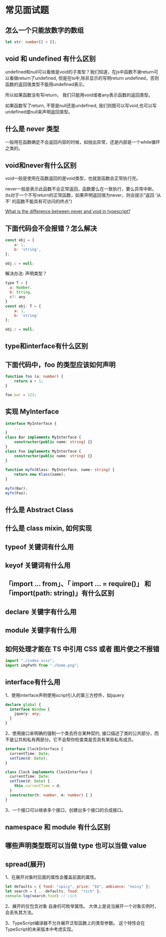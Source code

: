 # 常见面试题

## 怎么一个只能放数字的数组

```ts
let str: number[] = [];
```

## void 和 undefined 有什么区别

undefined和null可以看做是void的子类型？我们知道，在js中函数不谢return可以看做return了undefined, 但是在ts中,除非显示的写明return undefined，否则函数的返回值类型不能用undefined表示。

所以如果函数没有写return， 我们只能用void或者any表示函数的返回类型。

如果函数写了return, 不管是null还是undefined, 我们则既可以写void,也可以写undefined或null来声明返回类型。

## 什么是 never 类型

一般用在函数确定不会返回内容的时候，如抛出异常，还是内部是一个while循环之类的。

## void和never有什么区别

void一般是使用在函数返回的是void类型，也就是函数会正常执行完。

never一般是表示此函数不会正常返回，函数要么在一致执行，要么异常中断。
(ts对于一个不写return的正常函数，如果声明返回值为never，则会提示“返回 ‘从不’ 的函数不能具有可访问的终点”)

[What is the difference between never and void in typescript?](https://stackoverflow.com/questions/37910669/what-is-the-difference-between-never-and-void-in-typescript)

## 下面代码会不会报错？怎么解决

```js
const obj = {
    a: 1,
    b: 'string',
};
  
obj.c = null;
```

解决办法: 声明类型？

```js
type T = {
  a: Number,
  b: String,
  c?: any
}
const obj: T = {
    a: 1,
    b: 'string'
};
  
obj.c = null;
```

## type和interface有什么区别



## 下面代码中，foo 的类型应该如何声明

```ts
function foo (a: number) {
    return a + 1;
}

foo.bar = 123;
```

## 实现 MyInterface

```ts
interface MyInterface {
    ...
}
class Bar implements MyInterface {
    constructor(public name: string) {}
}
class Foo implements MyInterface {
    constructor(public name: string) {}
}
  
function myfn(Klass: MyInterface, name: string) {
    return new Klass(name);
}
  
myfn(Bar);
myfn(Foo);
```

## 什么是 Abstract Class

## 什么是 class mixin, 如何实现

## typeof 关键词有什么用

## keyof 关键词有什么用

## 「import ... from」、「 import ... = require()」 和 「import(path: string)」有什么区别

## declare 关键字有什么用

## module 关键字有什么用

## 如何处理才能在 TS 中引用 CSS 或者 图片使之不报错

```ts
import "./index.scss";
import imgPath from "./home.png";
```

## interface有什么用

1、使用interface声明使用script引入的第三方控件，如jquery

```ts
declare global {
  interface Window { 
    jquery: any;
  }
}
```

2、使用接口来明确的强制一个类去符合某种契约, 接口描述了类的公共部分，而不是公共和私有两部分。它不会帮你检查类是否具有某些私有成员。

```ts
interface ClockInterface {
  currentTime: Date;
  setTime(d: Date);
}

class Clock implements ClockInterface {
  currentTime: Date;
  setTime(d: Date) {
    this.currentTime = d;
  }
  constructor(h: number, m: number) { }
}
```

3、一个接口可以继承多个接口，创建出多个接口的合成接口。

## namespace 和 module 有什么区别

## 哪些声明类型既可以当做 type 也可以当做 value

## spread(展开)

1、在展开对象时后面的属性会覆盖前面的属性。

```js
let defaults = { food: "spicy", price: "$$", ambiance: "noisy" };
let search = { ...defaults, food: "rich" };
console.log(search.food) // rich
```

2、展开的仅包含对象 自身的可枚举属性。 大体上是说当展开一个对象实例时，会丢失其方法。

3、TypeScript编译器不允许展开泛型函数上的类型参数。 这个特性会在TypeScript的未来版本中考虑实现。
